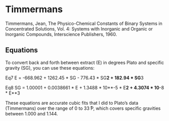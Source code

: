 # Timmermans

Timmermans, Jean, The Physico-Chemical Constants of Binary
Systems in Concentrated Solutions, Vol. 4: Systems with Inorganic and Organic or Inorganic Compounds, Interscience Publishers, 1960.

## Equations

To convert back and forth between extract (E) in degrees Plato and specific
gravity (SG), you can use these equations:

Eq7
E = -668.962 + 1262.45 * SG - 776.43 * SG**2 + 182.94 * SG**3

Eq8
SG = 1.00001 + 0.0038661 * E + 1.3488 * 10**-5 * E**2 + 4.3074 * 10**-8 * E**3

These equations are accurate cubic fits that I did to Plato’s data (Timmermans)
over the range of 0 to 33  ̊P, which covers specific gravities between
1.000 and 1.144. 
